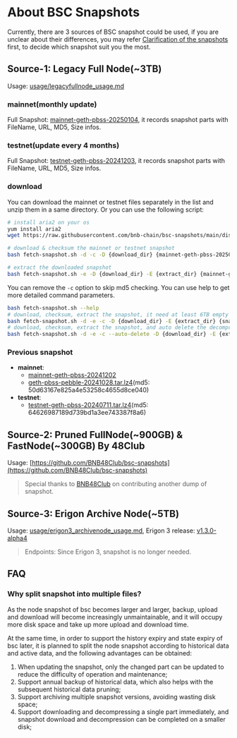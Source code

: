 
# About BSC Snapshots
Currently, there are 3 sources of BSC snapshot could be used, if you are unclear about their differences, you may refer [Clarification of the snapshots](https://github.com/bnb-chain/bsc-snapshots/issues/349) first, to decide which snapshot suit you the most.

## Source-1: Legacy Full Node(~3TB)
Usage: [usage/legacyfullnode_usage.md](./usage/legacyfullnode_usage.md)

### mainnet(monthly update)

Full Snapshot: [mainnet-geth-pbss-20250104](dist/mainnet-geth-pbss-20250104.csv), it records snapshot parts with FileName, URL, MD5, Size infos.

### testnet(update every 4 months)

Full Snapshot: [testnet-geth-pbss-20241203](dist/testnet-geth-pbss-20241203.csv), it records snapshot parts with FileName, URL, MD5, Size infos.

### download

You can download the mainnet or testnet files separately in the list and unzip them in a same directory. Or you can use the following script:

```bash
# install aria2 on your os
yum install aria2
wget https://raw.githubusercontent.com/bnb-chain/bsc-snapshots/main/dist/fetch-snapshot.sh

# download & checksum the mainnet or testnet snapshot
bash fetch-snapshot.sh -d -c -D {download_dir} {mainnet-geth-pbss-20250104|testnet-geth-pbss-20241203}

# extract the downloaded snapshot
bash fetch-snapshot.sh -e -D {download_dir} -E {extract_dir} {mainnet-geth-pbss-20250104|testnet-geth-pbss-20241203}
```

You can remove the `-c` option to skip md5 checking. You can use help to get more detailed command parameters.

```bash
bash fetch-snapshot.sh --help
# download, checksum, extract the snapshot, it need at least 6TB empty size for mainnet.
bash fetch-snapshot.sh -d -e -c -D {download_dir} -E {extract_dir} {snapshot_name}
# download, checksum, extract the snapshot, and auto delete the decompressed file, it need at least 4TB empty size for mainnet.
bash fetch-snapshot.sh -d -e -c --auto-delete -D {download_dir} -E {extract_dir} {snapshot_name}
```

### Previous snapshot

- **mainnet**:
  - [mainnet-geth-pbss-20241202](dist/mainnet-geth-pbss-20241202.csv)
  - [geth-pbss-pebble-20241028.tar.lz4](https://pub-c0627345c16f47ab858c9469133073a8.r2.dev/geth-pbss-pebble-20241028.tar.lz4)(md5: 50d63167e825a4e53258c4655d8ce040)
- **testnet**: 
  - [testnet-geth-pbss-20240711.tar.lz4](https://pub-c0627345c16f47ab858c9469133073a8.r2.dev/testnet-geth-pbss-20240711.tar.lz4)(md5: 64626987189d739bd1a3ee743387f8a6)

## Source-2: Pruned FullNode(~900GB) & FastNode(~300GB) By 48Club
Usage: [https://github.com/BNB48Club/bsc-snapshots](https://github.com/BNB48Club/bsc-snapshots)
> Special thanks to [BNB48Club](https://x.com/48Club_Official) on contributing another dump of snapshot.

## Source-3: Erigon Archive Node(~5TB)
Usage: [usage/erigon3_archivenode_usage.md](./usage/erigon3_archivenode_usage.md), Erigon 3 release: [v1.3.0-alpha4](https://github.com/node-real/bsc-erigon/releases/tag/v1.3.0-alpha4)

> Endpoints: Since Erigon 3, snapshot is no longer needed.

## FAQ

### Why split snapshot into multiple files?

As the node snapshot of bsc becomes larger and larger, backup, upload and download will become increasingly unmaintainable, and it will occupy more disk space and take up more upload and download time.

At the same time, in order to support the history expiry and state expiry of bsc later, it is planned to split the node snapshot according to historical data and active data, and the following advantages can be obtained:

1. When updating the snapshot, only the changed part can be updated to reduce the difficulty of operation and maintenance;
2. Support annual backup of historical data, which also helps with the subsequent historical data pruning;
3. Support archiving multiple snapshot versions, avoiding wasting disk space;
4. Support downloading and decompressing a single part immediately, and snapshot download and decompression can be completed on a smaller disk;